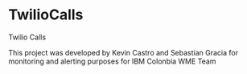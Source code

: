 # TwilioCalls
Twilio Calls

This project was developed by Kevin Castro and Sebastian Gracia for monitoring and alerting purposes for IBM Colonbia WME Team
